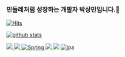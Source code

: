 ### 민들레처럼 성장하는 개발자 박상민입니다.👋
[![Hits](https://hits.seeyoufarm.com/api/count/incr/badge.svg?url=https%3A%2F%2Fgithub.com%2FStar-mini)](https://hits.seeyoufarm.com)
<!--
**shinplest/shinplest** is a ✨ _special_ ✨ repository because its `README.md` (this file) appears on your GitHub profile.

Here are some ideas to get you started:

- 🔭 I’m currently working on ...
- 🌱 I’m currently learning ...
- 👯 I’m looking to collaborate on ...
- 🤔 I’m looking for help with ...
- 💬 Ask me about ...
- 📫 How to reach me: ...
- 😄 Pronouns: ...
- ⚡ Fun fact: ...
-->

[![github stats](https://github-readme-stats.vercel.app/api?username=Star-mini&show_icons=true&hide_border=true)](https://github.com/Star-mini)

   <img src="https://img.shields.io/badge/Flask-000000?style=flat&logo=Flask&logoColor=white"/><a href="" target="_blank">
   <img src="https://img.shields.io/badge/React-61DAFB?style=flat&logo=React&logoColor=white"/><a href="" target="_blank">
   ![Spring](https://img.shields.io/badge/SprintBoot-236DB33F.svg?style=flat-square&logo=springboot&logoColor=white)
   <img src="https://img.shields.io/badge/Python-3776AB?style=flat-square&logo=Python&logoColor=white"/>
   <img src="https://img.shields.io/badge/JAVA-007396?style=flat-square&logo=Java&logoColor=white"/></a>
   ![jpa](https://img.shields.io/badge/JPA-236DB33F.svg?style=flat-square&logo=JPA&logoColor=white) 


